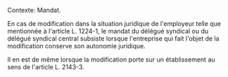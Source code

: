 Contexte: Mandat.

En cas de modification dans la situation juridique de l'employeur telle que mentionnée à l'article L. 1224-1, le mandat du délégué syndical ou du délégué syndical central subsiste lorsque l'entreprise qui fait l'objet de la modification conserve son autonomie juridique.

Il en est de même lorsque la modification porte sur un établissement au sens de l'article L. 2143-3.